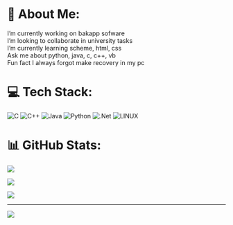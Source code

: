 # 💫 About Me:

 I’m currently working on bakapp sofware<br> I’m looking to collaborate in university tasks<br> I’m currently learning scheme, html, css<br> Ask me about python, java, c, c++, vb<br> Fun fact I always forgot make recovery in my pc 

# 💻 Tech Stack:

![C](https://img.shields.io/badge/c-%2300599C.svg?style=for-the-badge&logo=c&logoColor=white) ![C++](https://img.shields.io/badge/c++-%2300599C.svg?style=for-the-badge&logo=c%2B%2B&logoColor=white) ![Java](https://img.shields.io/badge/java-%23ED8B00.svg?style=for-the-badge&logo=java&logoColor=white) ![Python](https://img.shields.io/badge/python-3670A0?style=for-the-badge&logo=python&logoColor=ffdd54) ![.Net](https://img.shields.io/badge/.NET-5C2D91?style=for-the-badge&logo=.net&logoColor=white) ![LINUX](https://img.shields.io/badge/Linux-FCC624?style=for-the-badge&logo=linux&logoColor=black)

# 📊 GitHub Stats:

![](https://github-readme-stats.vercel.app/api?username=DiegoOC111&theme=dark&hide_border=false&include_all_commits=false&count_private=false)<br/>

![](https://github-readme-streak-stats.herokuapp.com/?user=DiegoOC111&theme=dark&hide_border=false)<br/>

![](https://github-readme-stats.vercel.app/api/top-langs/?username=DiegoOC111&theme=dark&hide_border=false&include_all_commits=false&count_private=false&layout=compact)

---

[![](https://visitcount.itsvg.in/api?id=DiegoOC111&icon=2&color=11)](https://visitcount.itsvg.in)

<!-- Proudly created with GPRM ( https://gprm.itsvg.in ) -->
